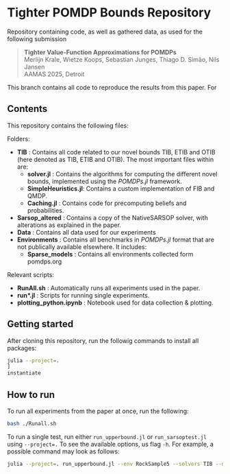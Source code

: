 # Tighter POMDP Bounds Repository

Repository containing code, as well as gathered data, as used for the following submission

> **Tighter Value-Function Approximations for POMDPs** \
> Merlijn Krale, Wietze Koops, Sebastian Junges, Thiago D. Simão, Nils Jansen \
> AAMAS 2025, Detroit

This branch contains all code to reproduce the results from this paper. For 

## Contents

This repository contains the following files:

Folders:

  - **TIB**                 : Contains all code related to our novel bounds TIB, ETIB and OTIB (here denoted as TIB, ETIB and OTIB). The most important files within are:
    - **solver.jl**         : Contains the algorithms for computing the different novel bounds, implemented using the *POMDPs.jl* framework.
    - **SimpleHeuristics.jl**: Contains a custom implementation of FIB and QMDP.
    - **Caching.jl**        : Contains code for precomputing beliefs and probabilities.
  - **Sarsop_altered**      : Contains a copy of the NativeSARSOP solver, with alterations as explained in the paper.
  - **Data**                : Contains all data used for our experiments
  - **Environments**        : Contains all benchmarks in *POMDPs.jl* format that are not publically available elsewhere. It includes:
    - **Sparse_models**      : Contains all environments collected form pomdps.org

Relevant scripts:

  - **RunAll.sh**             : Automatically runs all experiments used in the paper.
  - **run\*.jl**              : Scripts for running single experiments.
  - **plotting_python.ipynb** : Notebook used for data collection & plotting.


## Getting started

After cloning this repository, run the followig commands to install all packages:
```bash
julia --project=.
]
instantiate
```

## How to run

To run all experiments from the paper at once, run the following:
```bash
bash ./Runall.sh
```
To run a single test, run either ```run_upperbound.jl``` or ```run_sarsoptest.jl``` using ```--project=.```
To see the available options, us flag ```-h```.
For example, a possible command may look as follows:
```bash
julia --project=. run_upperbound.jl --env RockSample5 --solvers TIB --discount 0.95 --precompile true
```